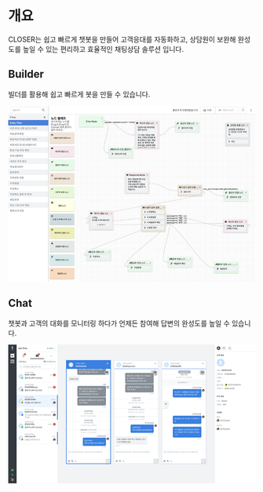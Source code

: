 # 개요

CLOSER는 쉽고 빠르게 챗봇을 만들어 고객응대를 자동화하고, 상담원이 보완해 완성도를 높일 수 있는 편리하고 효율적인 채팅상담 솔루션 입니다.

## Builder

빌더를 활용해 쉽고 빠르게 봇을 만들 수 있습니다.

![](../.gitbook/assets/openbeta_bot_builder_editor_750px.png)

## Chat

챗봇과 고객의 대화를 모니터링 하다가 언제든 참여해 답변의 완성도를 높일 수 있습니다.

![](../.gitbook/assets/openbeta_chat_750px.png)

